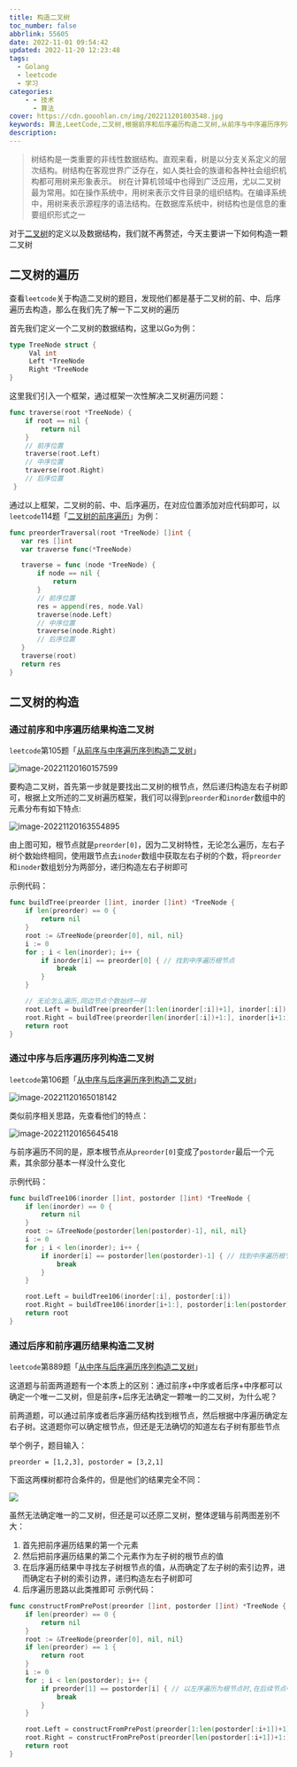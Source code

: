 ```yaml
---
title: 构造二叉树
toc_number: false
abbrlink: 55605
date: 2022-11-01 09:54:42
updated: 2022-11-20 12:23:48
tags:
  - Golang
  - leetcode
  - 学习
categories:
    - - 技术
      - 算法
cover: https://cdn.gooohlan.cn/img/202211201803548.jpg
keywords: 算法,LeetCode,二叉树,根据前序和后序遍历构造二叉树,从前序与中序遍历序列构造二叉树,从中序与后序遍历序列构造二叉树
description:
---
```


> 树结构是一类重要的非线性数据结构。直观来看，树是以分支关系定义的层次结构。树结构在客观世界广泛存在，如人类社会的族谱和各种社会组织机构都可用树来形象表示。
> 树在计算机领域中也得到广泛应用，尤以二叉树最为常用。如在操作系统中，用树来表示文件目录的组织结构。在编译系统中，用树来表示源程序的语法结构。在数据库系统中，树结构也是信息的重要组织形式之一

对于[二叉树](https://zh.wikipedia.org/wiki/%E4%BA%8C%E5%8F%89%E6%A0%91)的定义以及数据结构，我们就不再赘述，今天主要讲一下如何构造一颗二叉树

## 二叉树的遍历

查看`leetcode`关于构造二叉树的题目，发现他们都是基于二叉树的前、中、后序遍历去构造，那么在我们先了解一下二叉树的遍历

首先我们定义一个二叉树的数据结构，这里以Go为例：
```go
type TreeNode struct {
     Val int
     Left *TreeNode
     Right *TreeNode
}
```
这里我们引入一个框架，通过框架一次性解决二叉树遍历问题：
```go
func traverse(root *TreeNode) {
    if root == nil {
        return nil
    }
    // 前序位置
    traverse(root.Left)
    // 中序位置
    traverse(root.Right)
    // 后序位置
 }
```
 通过以上框架，二叉树的前、中、后序遍历，在对应位置添加对应代码即可，以`leetcode`114题「[二叉树的前序遍历](https://leetcode.cn/problems/binary-tree-preorder-traversal/)」为例：
 ```go
 func preorderTraversal(root *TreeNode) []int {
    var res []int
    var traverse func(*TreeNode)

    traverse = func (node *TreeNode) {
        if node == nil {
            return
        }
        // 前序位置
        res = append(res, node.Val)
        traverse(node.Left)
        // 中序位置
        traverse(node.Right)
        // 后序位置
    }
    traverse(root)
    return res
}
 ```
## 二叉树的构造

### 通过前序和中序遍历结果构造二叉树

`leetcode`第105题「[从前序与中序遍历序列构造二叉树](https://leetcode.cn/problems/construct-binary-tree-from-preorder-and-inorder-traversal/)」

![image-20221120160157599](https://cdn.gooohlan.cn/img202211201601630.png)

要构造二叉树，首先第一步就是要找出二叉树的根节点，然后递归构造左右子树即可，根据上文所述的二叉树遍历框架，我们可以得到`preorder`和`inorder`数组中的元素分布有如下特点:

![image-20221120163554895](https://cdn.gooohlan.cn/img/202211201635915.png)

由上图可知，根节点就是`preorder[0]`，因为二叉树特性，无论怎么遍历，左右子树个数始终相同，使用跟节点去`inoder`数组中获取左右子树的个数，将`preorder`和`inoder`数组划分为两部分，递归构造左右子树即可

示例代码：
```go
func buildTree(preorder []int, inorder []int) *TreeNode {
    if len(preorder) == 0 {
        return nil
    }
    root := &TreeNode{preorder[0], nil, nil}
    i := 0
    for ; i < len(inorder); i++ {
        if inorder[i] == preorder[0] { // 找到中序遍历根节点
            break
        }
    }

    // 无论怎么遍历,同边节点个数始终一样
    root.Left = buildTree(preorder[1:len(inorder[:i])+1], inorder[:i]) // len(inorder[:i])+1防止越界
    root.Right = buildTree(preorder[len(inorder[:i])+1:], inorder[i+1:])
    return root
}
```

### 通过中序与后序遍历序列构造二叉树

`leetcode`第106题「[从中序与后序遍历序列构造二叉树](https://leetcode.cn/problems/construct-binary-tree-from-inorder-and-postorder-traversal/)」

![image-20221120165018142](https://cdn.gooohlan.cn/img/202211201650163.png)

类似前序相关思路，先查看他们的特点：

![image-20221120165645418](https://cdn.gooohlan.cn/img/202211201656450.png)

与前序遍历不同的是，原本根节点从`preorder[0]`变成了`postorder`最后一个元素，其余部分基本一样没什么变化

示例代码：
```go
func buildTree106(inorder []int, postorder []int) *TreeNode {
    if len(inorder) == 0 {
        return nil
    }
    root := &TreeNode{postorder[len(postorder)-1], nil, nil}
    i := 0
    for ; i < len(inorder); i++ {
        if inorder[i] == postorder[len(postorder)-1] { // 找到中序遍历根节点
            break
        }
    }

    root.Left = buildTree106(inorder[:i], postorder[:i])
    root.Right = buildTree106(inorder[i+1:], postorder[i:len(postorder)-1])
    return root
}

```

### 通过后序和前序遍历结果构造二叉树

`leetcode`第889题「[从中序与后序遍历序列构造二叉树](https://leetcode.cn/problems/construct-binary-tree-from-preorder-and-postorder-traversal/)」

这道题与前面两道题有一个本质上的区别：通过前序+中序或者后序+中序都可以确定一个唯一二叉树，但是前序+后序无法确定一颗唯一的二叉树，为什么呢？

前两道题，可以通过前序或者后序遍历结构找到根节点，然后根据中序遍历确定左右子树。这道题你可以确定根节点，但还是无法确切的知道左右子树有那些节点

举个例子，题目输入：
```
preorder = [1,2,3], postorder = [3,2,1]
```
下面这两棵树都符合条件的，但是他们的结果完全不同：

![](https://cdn.gooohlan.cn/img/202211201714320.png)

虽然无法确定唯一的二叉树，但还是可以还原二叉树，整体逻辑与前两图差别不大：
1. 首先把前序遍历结果的第一个元素
2. 然后把前序遍历结果的第二个元素作为左子树的根节点的值
3. 在后序遍历结果中寻找左子树根节点的值，从而确定了左子树的索引边界，进而确定右子树的索引边界，递归构造左右子树即可
4. 后序遍历思路以此类推即可
示例代码：
```go
func constructFromPrePost(preorder []int, postorder []int) *TreeNode {
    if len(preorder) == 0 {
        return nil
    }
    root := &TreeNode{preorder[0], nil, nil}
    if len(preorder) == 1 {
        return root
    }
    i := 0
    for ; i < len(postorder); i++ {
        if preorder[1] == postorder[i] { // 以左序遍历为根节点时,在后续节点中找到根节点
            break
        }
    }

    root.Left = constructFromPrePost(preorder[1:len(postorder[:i+1])+1], postorder[:i+1])
    root.Right = constructFromPrePost(preorder[len(postorder[:i+1])+1:], postorder[i+1:len(postorder)-1])
    return root
}
```